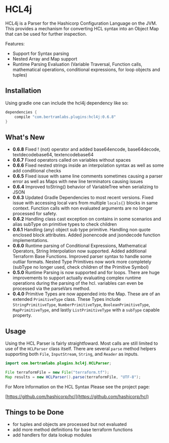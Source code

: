 HCL4j
=====

HCL4j is a Parser for the Hashicorp Configuration Language on the JVM. This provides a mechanism for converting HCL syntax into an Object Map that can be used for further inspection. 

Features:

* Support for Syntax parsing
* Nested Array and Map support
* Runtime Parsing Evaluation (Variable Traversal, Function calls, mathematical operations, conditional expressions, for loop objects and tuples)


## Installation

Using gradle one can include the hcl4j dependency like so:

```groovy
dependencies {
	compile "com.bertramlabs.plugins:hcl4j:0.6.8"
}
```

## What's New

* **0.6.8** Fixed ! (not) operator and added base64encode, base64decode, textdecodebase64, textencodebase64
* **0.6.7** Fixed operators called on variables without spaces
* **0.6.6** Fixed nested strings inside an interpolation syntax as well as some add conditional checks
* **0.6.5** Fixed issue with same line comments sometimes causing a parser error as well as Maps with new line terminators causing issues
* **0.6.4** Improved toString() behavior of VariableTree when serializing to JSON
* **0.6.3** Updated Gradle Dependencies to most recent versions. Fixed issue with accessing local vars from multiple `locals{}` blocks in same context. Function calls with non evaluated arguments are no longer processed for safety.
* **0.6.2** Handling class cast exception on contains in some scenarios and alias subType on primitive types to check children
* **0.6.1** Handling (any) object sub type primitive. Handling non quote enclosed block attributes. Added jsonencode and jsondecode function implementations.
* **0.6.0** Runtime parsing of Conditional Expressions, Mathematical Operators, String Interpolation now supported. Added additional Terraform Base Functions. Improved parser syntax to handle some outliar formats. Nested Type Primitives now work more completely (subType no longer used, check children of the Primitive Symbol)
* **0.5.0** Runtime Parsing is now supported and for loops. There are huge improvements to support actually evaluating complex runtime operations during the parsing of the hcl. variables can even be processed via the parseVars method.
* **0.4.0** Primitive Types are now appended into the Map.  These are of an extended `PrimitiveType` class. These Types include `StringPrimitiveType`, `NumberPrimitiveType`, `BooleanPrimitiveType`, `MapPrimitiveType`, and lastly `ListPrimitiveType` with a `subType` capable property.

## Usage

Using the HCL Parser is fairly straightfoward. Most calls are still limited to use of the `HCLParser` class itself. There are several `parse` method helpers supporting both `File`, `InputStream`, `String`, and `Reader` as inputs.


```java
import com.bertramlabs.plugins.hcl4j.HCLParser;

File terraformFile = new File("terraform.tf");
Map results = new HCLParser().parse(terraformFile, "UTF-8");
```

For More Information on the HCL Syntax Please see the project page:

[https://github.com/hashicorp/hcl](https://github.com/hashicorp/hcl)


## Things to be Done

* for tuples and objects are processed but not evaluated
* add more method definitions for base terraform functions
* add handlers for data lookup modules

